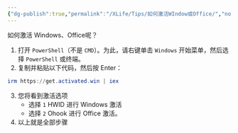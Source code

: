 ```yaml
---
{"dg-publish":true,"permalink":"/XLife/Tips/如何激活WIndow或Office/","noteIcon":"","created":"2024-11-01T10:43:18.973+08:00"}
---
```


如何激活 Windows、Office呢？
1.  打开 `PowerShell`（不是 `CMD`）。为此，请右键单击 `Windows` 开始菜单，然后选择 `PowerShell` 或终端。
2. 复制并粘贴以下代码，然后按 Enter：
```powershell
irm https://get.activated.win | iex
```

3. 您将看到激活选项
    - 选择 `1` HWID 进行 Windows 激活
    - 选择 `2` Ohook 进行 Office 激活。
4. 以上就是全部步骤
